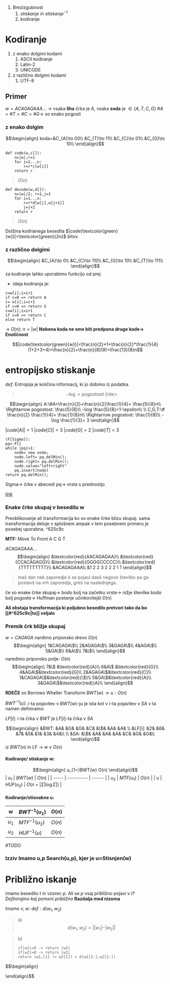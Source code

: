 1. Brezizgubnost
	1. $stiskanje\ in\ stiskanje^{-1}$
	2. kodiranje

# Kodiranje
1. z enako dolgimi kodami
	1. ASCII kodiranje
	2. Latin-2
	3. UNICODE
2. z različno dolgimi kodami
	1. UTF-8

## Primer
$w=ACAGAGAAA...$ -> vsaka **liha** črka je $A$, vsaka **soda** je $\in\{A,T,C,G\}$
$\#A=\#T=\#C=\#G$-> so enako pogosti

### z enako dolgim
$$\begin{align}
koda=&C_{A}\to 00\\
&C_{T}\to 11\\
&C_{C}\to 01\\
&C_{G}\to 10\\
\end{align}$$
```
def code(w,c[]):
	n=|w|;r=1
	for i=1...n:
		r=r*c[w[i]]
	return r
```
> $O(n)$
```
def decode(w,d[]):
	n=|w|/2; r=1,j=1
	for i=1...n:
		r=r*d[w[j],w[j+1]]
		j=j+2
	return r
```
> $O(n)$

Dolžina kodrianega besedila
$|code(\textcolor{green}{w})|=\textcolor{green}{2n}$ bitov.

### z različno dolgimi
$$\begin{align}
&C_{A}\to 0\\
&C_{C}\to 110\\
&C_{G}\to 10\\
&C_{T}\to 111\\
\end{align}$$
za kodiranje lahko uporabimo funkcijo od prej
- ideja kodiranja je:
```
c=w[i];i=i+1
if c=0 => return A
c= w[i];i=i+1
if c=0 => return G
c=w[i];i=i+1
if c=0 => return C
else return T
``` 
-> $O(n)$; $n=|w|$
**Nobena koda ne sme biti predpona druge kode-> Enoličnost**

$$|code(\textcolor{green}{w})|=\frac{n}{2}*1+\frac{n}{2}*\frac{1}{4}(1+2+3+4)=\frac{n}{2}+\frac{n}{8}(9)=\frac{13}{8}n$$
# entropijsko stiskanje

$def:$ Entropija je količina informacij, ki jo dobimo iz podatka.
> $$-\log<pogostosti\ črke>$$
 
$$\begin{align}
A:\#A=\frac{n}{2}+\frac{n}{2}\frac{1}{4}= \frac{5}{8}n\\
\Rightarrow pogostost: \frac{5}{8}\\
-\log \frac{5}{8}=1-\epsilon\\
\\
C,G,T:\# \frac{n}{2} \frac{1}{4}= \frac{1}{8}n\\
\Rightarrow pogostost: \frac{1}{8}\\
-\log \frac{1}{3}= 3
\end{align}$$

$|code[A]|=1$
$|code[C]|=3$
$|code[G]=2$
$|code[T]=3$

```
(F[Sigma]):
pq<-F[]
while |pq|>1:
	node= new node;
	node.left= pq.delMin();
	node.right= pq.delMin();
	node.value="left+right"
	pq.insert(node)
return pq.delMin();
```
Sigma-> črke v abecedi
pq-> vrsta s prednostjo

[link](https://www.youtube.com/watch?v=B3y0RsVCyrw)

### Enake črke skupaj v besedilu w
Preoblikovanje ali transformacija ko so enake črke blizu skupaj.
sama transformacija deluje v splošnem ampak v tem posebnem primeru je posebej uporabna. ^625c9c

**MTF:** Move To Front
A
C
G
T

$ACAGAGAAA...$
$$\begin{align}
&\textcolor{red}{AACAGAGAA}\\
&\textcolor{red}{CCACAGAGG}\\
&\textcolor{red}{GGGGCCCCC}\\
&\textcolor{red}{TTTTTTTTT}\\
&ACAGAGAAA\\
&1 2 2 3 2 2 2 1 1
\end{align}$$
> maš dan  nek zaporedje k se pojavi dasš negovo številko pa ga postavš na vrh zaporedja, greš na naslednjega.

če so enake črke skupaj-> 
bodo bolj na začetku vrste-> 
nižje številke bodo bolj pogoste-> 
Huffman postanje učinkovitejši
$O(n)$

**Ali obstaja transformacija ki poljubno besedilo pretvori tako da bo [[#^625c9c|to]] veljalo**

### Premik črk bližje skupaj
$w=CAGAGA$
nardimo priponsko drevo $O(n)$
$$\begin{align}
1&CAGAGA\$\\
2&AGAGA\$\\
3&GAGA\$\\
4&AGA\$\\
5&GA\$\\
6&A\$\\
7&\$\\
\end{align}$$
naredimo priponsko polje: $O(n)$
$$\begin{align}
7&\$ &\textcolor{red}{A}\\
6&A\$ &\textcolor{red}{G}\\
4&AGA\$&\textcolor{red}{G}\\
2&AGAGA\$&\textcolor{red}{C}\\
1&CAGAGA\$&\textcolor{red}{\$}\\
5&GA\$&\textcolor{red}{A}\\
3&GAGA\$&\textcolor{red}{A}\\
\end{align}$$

**RDEČE** so Borrows Wheller Transform
$BWT(w)\to u:O(n)$

$BWT^{-1}(u):$
$i$-ta pojavitev v $BWT(w)$-ju je ista kot v $i$-ta pojavitev v $SA$
v ta namen definiramo:

$LF[i]$: i-ta črka v $BWT$ je $LF[i]$-ta črka v $SA$

$$\begin{align}
&BWT: &A& &G& &G& &C& &\$& &A& &A& \\
&LF[i]: &2& &6& &7& &5& &1& &3& &4&\\
\\
&SA: &\$& &A& &A& &A& &C& &G& &G&\\
\end{align}$$
iz $BWT(n)$ in LF -> $w$ v $O(n)$

#### Kodiranje/ stiskanje w:
$$\begin{align}
u_{1=}BWT(w) O(n)
\end{align}$$
| $u_1$ | $BWT(w)$   | $O(n)$ |
| ----- | ---------- | ------ |
| $u_2$ | $MTF(u_1)$ | $O(n)$ |
| u     | $HUF(u_2)$ | $O(n+|\Sigma|\log\Sigma|)$       |

#### Kodiranje/stisnakne u:
| $w$ | $BWT^{-1}(u_1)$   | $O(n)$ |
| ----- | ---------- | ------ |
| $u_1$ | $MTF^{-1}(u_2)$ | $O(n)$ |
| $u_2$     | $HUF^{-1}(u)$ | $O(n)$       |

#TODO 

### Izziv Imamo u,p Search(u,p), kjer je u=Stisnjen(w)
# Približno iskanje
imamo besedilo $t$ in vzorec $p$.
Ali se $p$ vsaj približno pojavi v $t$?
$Definirajmo\ kaj\ pomeni\ približno$
**Razdalja med nizoma**

Imamo $v,w:$
$def:d(w_{1},w_{2})$
> a) $$d(w_{1},w_{2})= ||w_{1}|-|w_{2}| |$$

> b) 
> ```
> if|w1|=0 -> return |w2|
> if|w2|=0 -> return |w1|
> return (w1,[1] != w2[1]) + d(w1[2-],w2[2-])
> ```




$$\begin{align}

\end{align}$$